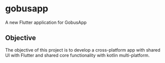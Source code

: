 # gobusapp

A new Flutter application for GobusApp

## Objective

The objective of this project is to develop a cross-platform app with shared UI with Flutter and shared core functionality with kotlin multi-platform. 